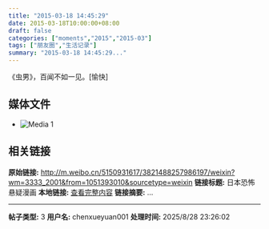 ```yaml
---
title: "2015-03-18 14:45:29"
date: 2015-03-18T10:00:00+08:00
draft: false
categories: ["moments","2015","2015-03"]
tags: ["朋友圈","生活记录"]
summary: "2015-03-18 14:45:29..."
---
```


《虫男》，百闻不如一见。[愉快]

## 媒体文件

- ![Media 1](/Moments/photos/2015-03-18/201503181445290.jpg)

## 相关链接

**原始链接:** http://m.weibo.cn/5150931617/3821488257986197/weixin?wm=3333_2001&from=1051393010&sourcetype=weixin
**链接标题:** 日本恐怖悬疑漫画
**本地链接:** [查看完整内容](/link_content/2015/03/2015-03-18/link_content/)
**链接摘要:** ...

---

**帖子类型:** 3
**用户名:** chenxueyuan001
**处理时间:** 2025/8/28 23:26:02